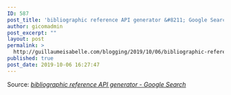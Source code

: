 ```yaml
---
ID: 587
post_title: 'bibliographic reference API generator &#8211; Google Search'
author: gicomadmin
post_excerpt: ""
layout: post
permalink: >
  http://guillaumeisabelle.com/blogging/2019/10/06/bibliographic-reference-api-generator-google-search/
published: true
post_date: 2019-10-06 16:27:47
---
```

Source: *[bibliographic reference API generator - Google Search][1]*

 [1]: https://www.google.com/search?q=bibliographic+reference+API+generator&rlz=1C1GCEA_enCA864CA864&oq=bibliographic+reference+API+generator&aqs=chrome..69i57.15985j0j7&sourceid=chrome&ie=UTF-8